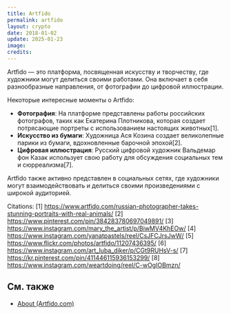 ```yaml
---
title: Artfido
permalink: artfido
layout: crypto
date: 2018-01-02
update: 2025-01-23
image:
credits:
---
```


Artfido — это платформа, посвященная искусству и творчеству, где художники могут делиться своими работами. Она включает в себя разнообразные направления, от фотографии до цифровой иллюстрации.

Некоторые интересные моменты о Artfido:

- **Фотография**: На платформе представлены работы российских фотографов, таких как Екатерина Плотникова, которая создает потрясающие портреты с использованием настоящих животных[1].
- **Искусство из бумаги**: Художница Ася Козина создает великолепные парики из бумаги, вдохновленные барочной эпохой[2].
- **Цифровая иллюстрация**: Русский цифровой художник Вальдемар фон Казак использует свою работу для обсуждения социальных тем и сюрреализма[7].

Artfido также активно представлен в социальных сетях, где художники могут взаимодействовать и делиться своими произведениями с широкой аудиторией.

Citations:
[1] https://www.artfido.com/russian-photographer-takes-stunning-portraits-with-real-animals/
[2] https://www.pinterest.com/pin/384283780697049891/
[3] https://www.instagram.com/mary_the_artist/p/BiwMV4KhEOw/
[4] https://www.instagram.com/yanatpastels/reel/CsJFCJrsJwW/
[5] https://www.flickr.com/photos/artfido/11207436395/
[6] https://www.instagram.com/art_luba_diker/p/CGt9RUHsV-s/
[7] https://kr.pinterest.com/pin/411446115936153299/
[8] https://www.instagram.com/weartdoing/reel/C-wOgIOBmzn/

## См. также

+ [About (Artfido.com)](https://www.artfido.com/)
